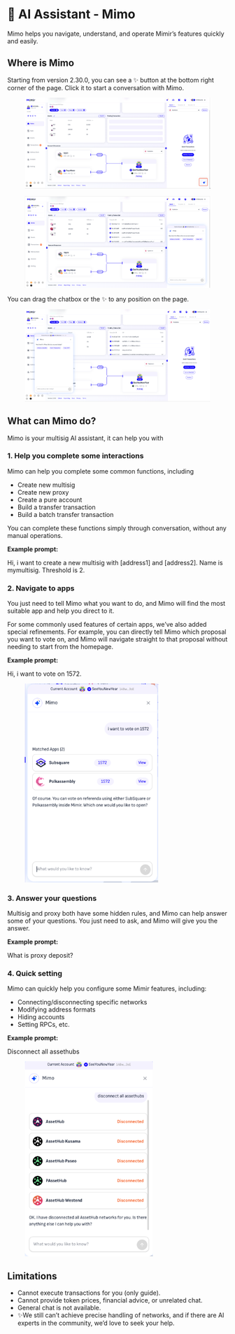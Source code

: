 # 🤖 AI Assistant - Mimo

Mimo helps you navigate, understand, and operate Mimir’s features quickly and easily.

## Where is Mimo

Starting from version 2.30.0, you can see a ✨ button at the bottom right corner of the page. Click it to start a conversation with Mimo.

<figure><img src=".gitbook/assets/image (63).png" alt=""><figcaption></figcaption></figure>

<figure><img src=".gitbook/assets/image (64).png" alt=""><figcaption></figcaption></figure>

You can drag the chatbox or the ✨ to any position on the page.

<figure><img src=".gitbook/assets/image (65).png" alt=""><figcaption></figcaption></figure>

## What can Mimo do?

Mimo is your multisig AI assistant, it can help you with

### 1. Help you complete some interactions

Mimo can help you complete some common functions, including&#x20;

* Create new multisig
* Create new proxy
* Create a pure account
* Build a transfer transaction
* Build a batch transfer transaction

You can complete these functions simply through conversation, without any manual operations.

**Example prompt:**

Hi, i want to create a new multisig with \[address1] and \[address2]. Name is mymultisig. Threshold is 2.

### 2. Navigate to apps

You just need to tell Mimo what you want to do, and Mimo will find the most suitable app and help you direct to it.

For some commonly used features of certain apps, we’ve also added special refinements. For example, you can directly tell Mimo which proposal you want to vote on, and Mimo will navigate straight to that proposal without needing to start from the homepage.

**Example prompt:**

Hi, i want to vote on 1572.

<figure><img src=".gitbook/assets/image (66).png" alt="" width="305"><figcaption></figcaption></figure>

### 3. Answer your questions

Multisig and proxy both have some hidden rules, and Mimo can help answer some of your questions. You just need to ask, and Mimo will give you the answer.

**Example prompt:**

What is proxy deposit?

### 4. Quick setting

Mimo can quickly help you configure some Mimir features, including:

* Connecting/disconnecting specific networks
* Modifying address formats
* Hiding accounts
* Setting RPCs, etc.

**Example prompt:**

Disconnect all assethubs

<figure><img src=".gitbook/assets/image (67).png" alt="" width="293"><figcaption></figcaption></figure>

## Limitations

* Cannot execute transactions for you (only guide).
* Cannot provide token prices, financial advice, or unrelated chat.
* General chat is not available.
* ✨We still can’t achieve precise handling of networks, and if there are AI experts in the community, we’d love to seek your help.
